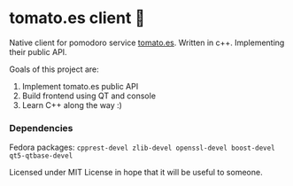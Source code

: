 # tomato.es client 🍅

Native client for pomodoro service [tomato.es](http://tomato.es/). Written in c++. Implementing their public API.

Goals of this project are: 
1. Implement tomato.es public API
2. Build frontend using QT and console
3. Learn C++ along the way :)

### Dependencies

Fedora packages: `cpprest-devel zlib-devel openssl-devel boost-devel qt5-qtbase-devel`

Licensed under MIT License in hope that it will be useful to someone.